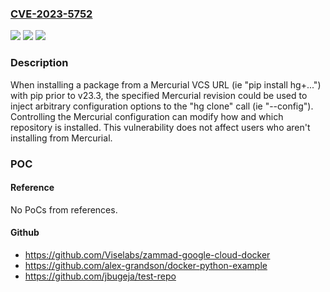 ### [CVE-2023-5752](https://cve.mitre.org/cgi-bin/cvename.cgi?name=CVE-2023-5752)
![](https://img.shields.io/static/v1?label=Product&message=pip&color=blue)
![](https://img.shields.io/static/v1?label=Version&message=0%3C%2023.3%20&color=brighgreen)
![](https://img.shields.io/static/v1?label=Vulnerability&message=CWE-77%20Improper%20Neutralization%20of%20Special%20Elements%20used%20in%20a%20Command%20('Command%20Injection')&color=brighgreen)

### Description

When installing a package from a Mercurial VCS URL  (ie "pip install hg+...") with pip prior to v23.3, the specified Mercurial revision could be used to inject arbitrary configuration options to the "hg clone" call (ie "--config"). Controlling the Mercurial configuration can modify how and which repository is installed. This vulnerability does not affect users who aren't installing from Mercurial.

### POC

#### Reference
No PoCs from references.

#### Github
- https://github.com/Viselabs/zammad-google-cloud-docker
- https://github.com/alex-grandson/docker-python-example
- https://github.com/jbugeja/test-repo

